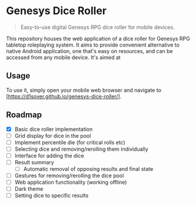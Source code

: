 # Genesys Dice Roller
> Easy-to-use digital Genesys RPG dice roller for mobile devices.

This repository houses the web application of a dice roller for Genesys RPG tabletop roleplaying system. It aims to provide convenient alternative to native Android application, one that's easy on resources, and can be accessed from any mobile device.
It's aimed at 

## Usage

To use it, simply open your mobile web browser and navigate to [https://d1sover.github.io/genesys-dice-roller/].

## Roadmap

- [x] Basic dice roller implementation
- [ ] Grid display for dice in the pool
- [ ] Implement percentile die (for critical rolls etc)
- [ ] Selecting dice and removing/rerolling them individually
- [ ] Interface for adding the dice
- [ ] Result summary
  - [ ] Automatic removal of opposing results and final state
- [ ] Gestures for removing/rerolling the dice pool
- [ ] Web application functionality (working offline)
- [ ] Dark theme
- [ ] Setting dice to specific results
